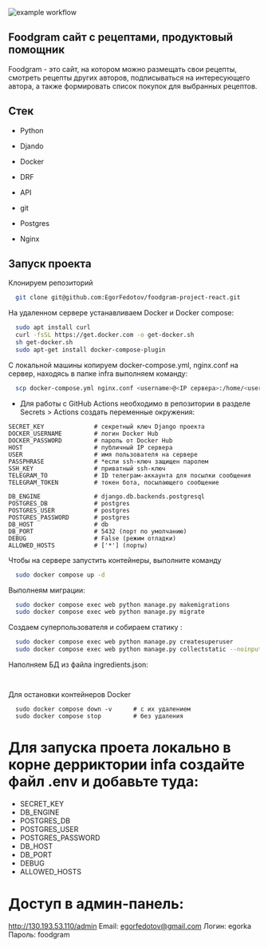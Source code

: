 ![example workflow](https://github.com/EgorFedotov/foodgram-project-react/actions/workflows/foodgram-project-react.yml/badge.svg)

## Foodgram сайт с рецептами, продуктовый помощник

Foodgram - это сайт, на котором можно размещать свои рецепты, смотреть рецепты других авторов, подписываться на интересующего автора, а также формировать список покупок для выбранных рецептов.

## Стек

- Python

- Djando

- Docker

- DRF

- API

- git

- Postgres

- Nginx



## Запуск проекта

Клонируем репозиторий

```bash
  git clone git@github.com:EgorFedotov/foodgram-project-react.git
```

На удаленном сервере устанавливаем Docker и Docker сompose:

```bash
  sudo apt install curl
  curl -fsSL https://get.docker.com -o get-docker.sh
  sh get-docker.sh 
  sudo apt-get install docker-compose-plugin
```

С локальной машины копируем docker-compose.yml, nginx.conf на сервер, находясь в папке infra выполняем команду:

```bash
  scp docker-compose.yml nginx.conf <username>@<IP сервера>:/home/<username>/
```

- Для работы с GitHub Actions необходимо в репозитории в разделе Secrets > Actions создать переменные окружения:

```
SECRET_KEY              # секретный ключ Django проекта
DOCKER_USERNAME         # логин Docker Hub
DOCKER_PASSWORD         # пароль от Docker Hub
HOST                    # публичный IP сервера
USER                    # имя пользователя на сервере
PASSPHRASE              # *если ssh-ключ защищен паролем
SSH_KEY                 # приватный ssh-ключ
TELEGRAM_TO             # ID телеграм-аккаунта для посылки сообщения
TELEGRAM_TOKEN          # токен бота, посылающего сообщение

DB_ENGINE               # django.db.backends.postgresql
POSTGRES_DB             # postgres
POSTGRES_USER           # postgres
POSTGRES_PASSWORD       # postgres
DB_HOST                 # db
DB_PORT                 # 5432 (порт по умолчанию)
DEBUG                   # False (режим отладки)
ALLOWED_HOSTS           # ['*'] (порты)
```

Чтобы на сервере запустить контейнеры, выполните команду 

```bash
  sudo docker compose up -d
```

Выполнеям миграции:

```bash
  sudo docker compose exec web python manage.py makemigrations
  sudo docker compose exec web python manage.py migrate
```

Создаем суперпользователя и собираем статику :

```bash
  sudo docker compose exec web python manage.py createsuperuser
  sudo docker compose exec web python manage.py collectstatic --noinput
```

Наполняем БД из файла ingredients.json:

```bash
  

```

Для остановки контейнеров Docker

```
  sudo docker compose down -v      # с их удалением
  sudo docker compose stop         # без удаления
```



# Для запуска проета локально в корне дерриктории infa создайте файл .env и добавьте туда:
  - SECRET_KEY
  - DB_ENGINE
  - POSTGRES_DB
  - POSTGRES_USER
  - POSTGRES_PASSWORD
  - DB_HOST
  - DB_PORT
  - DEBUG
  - ALLOWED_HOSTS



# Доступ в админ-панель:

http://130.193.53.110/admin
Email: egorfedotov@gmail.com
Логин: egorka
Пароль: foodgram
